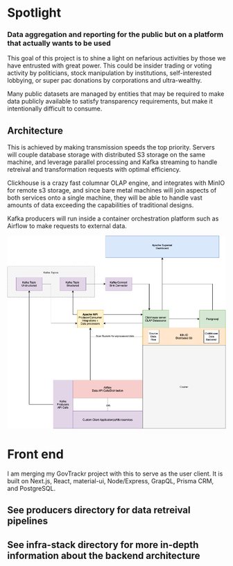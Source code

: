 # Spotlight 

### Data aggregation and reporting for the public but on a platform that actually wants to be used


This goal of this project is to shine a light on nefarious activities by those we have entrusted with great power. This could be insider trading or voting activity by politicians, stock manipulation by institutions, self-interested lobbying, or super pac donations by corporations and ultra-wealthy.

Many public datasets are managed by entities that may be required to make data publicly available to satisfy transparency requirements, but make it intentionally difficult to consume.



## Architecture
This is achieved by making transmission speeds the top priority. Servers will couple database storage with distributed S3 storage on the same machine, and leverage parallel processing and Kafka streaming to handle retreival and transformation requests with optimal efficiency.

Clickhouse is a crazy fast columnar OLAP engine, and integrates with MinIO for remote s3 storage, and since bare metal machines will join aspects of both services onto a single machine, they will be able to handle vast amounts of data exceeding the capabilities of traditional designs.

Kafka producers will run inside a container orchestration platform such as Airflow to make requests to external data.


![Diagram](./architecture.png)


# Front end

I am merging my GovTrackr project with this to serve as the user client. It is built on Next.js, React, material-ui, Node/Express, GrapQL, Prisma CRM, and PostgreSQL. 

## See producers directory for data retreival pipelines

## See infra-stack directory for more in-depth information about the backend architecture